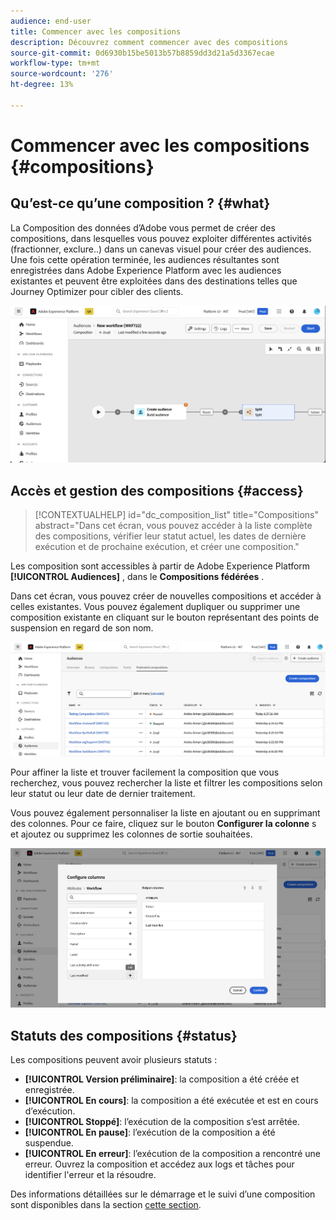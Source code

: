 ```yaml
---
audience: end-user
title: Commencer avec les compositions
description: Découvrez comment commencer avec des compositions
source-git-commit: 0d6930b15be5013b57b8859dd3d21a5d3367ecae
workflow-type: tm+mt
source-wordcount: '276'
ht-degree: 13%

---
```


# Commencer avec les compositions {#compositions}

## Qu’est-ce qu’une composition ? {#what}

La Composition des données d’Adobe vous permet de créer des compositions, dans lesquelles vous pouvez exploiter différentes activités (fractionner, exclure..) dans un canevas visuel pour créer des audiences. Une fois cette opération terminée, les audiences résultantes sont enregistrées dans Adobe Experience Platform avec les audiences existantes et peuvent être exploitées dans des destinations telles que Journey Optimizer pour cibler des clients.

![](assets/composition-example.png)

## Accès et gestion des compositions {#access}

>[!CONTEXTUALHELP]
>id="dc_composition_list"
>title="Compositions"
>abstract="Dans cet écran, vous pouvez accéder à la liste complète des compositions, vérifier leur statut actuel, les dates de dernière exécution et de prochaine exécution, et créer une composition."

Les composition sont accessibles à partir de Adobe Experience Platform **[!UICONTROL Audiences]** , dans le **Compositions fédérées** .

Dans cet écran, vous pouvez créer de nouvelles compositions et accéder à celles existantes. Vous pouvez également dupliquer ou supprimer une composition existante en cliquant sur le bouton représentant des points de suspension en regard de son nom.

![](assets/compositions-list.png)

Pour affiner la liste et trouver facilement la composition que vous recherchez, vous pouvez rechercher la liste et filtrer les compositions selon leur statut ou leur date de dernier traitement.

Vous pouvez également personnaliser la liste en ajoutant ou en supprimant des colonnes. Pour ce faire, cliquez sur le bouton **Configurer la colonne** s et ajoutez ou supprimez les colonnes de sortie souhaitées.

![](assets/compositions-columns.png)

## Statuts des compositions {#status}

Les compositions peuvent avoir plusieurs statuts :

* **[!UICONTROL Version préliminaire]**: la composition a été créée et enregistrée.
* **[!UICONTROL En cours]**: la composition a été exécutée et est en cours d’exécution.
* **[!UICONTROL Stoppé]**: l’exécution de la composition s’est arrêtée.
* **[!UICONTROL En pause]**: l’exécution de la composition a été suspendue.
* **[!UICONTROL En erreur]**: l’exécution de la composition a rencontré une erreur. Ouvrez la composition et accédez aux logs et tâches pour identifier l&#39;erreur et la résoudre.

Des informations détaillées sur le démarrage et le suivi d’une composition sont disponibles dans la section [cette section](../compositions/start-monitor-composition.md).